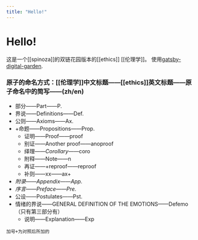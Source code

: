 ```yaml
---
title: "Hello!"
---
```


# Hello!

这是一个[[spinoza]]的双链花园版本的[[ethics]] [[伦理学]]。
使用[gatsby-digital-garden](https://github.com/mathieudutour/gatsby-digital-garden/).

### 原子的命名方式：[[伦理学]]中文标题——[[ethics]]英文标题——原子命名中的简写——(zh/en)
- 部分——Part——P.
- 界说——Definitions——Def.
- 公则——Axioms——Ax.
- +命题——Propositions——Prop.
	- 证明——Proof——proof
	- 别证——Another proof——anoproof
	- 绎理——_Corollary_——coro
	- 附释——Note——n
	- 再证——+reproof——reproof
	- 补则——xx——ax+
- *附录——Appendix——App.*
- *序言——Preface——Pre.*
- 公设——Postulates——Pst.
- 情绪的界说——GENERAL DEFINITION OF THE EMOTIONS——Defemo（只有第三部分有）
	- 说明——Explanation——Exp

```
加号+为对照后所加的
```
